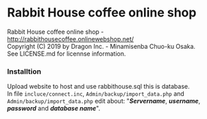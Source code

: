 # Rabbit House coffee online shop

Rabbit House coffee online shop - http://rabbithousecoffee.onlinewebshop.net/ <br/>
Copyright (C) 2019 by Dragon Inc. - Minamisenba Chuo-ku Osaka.<br/>
See LICENSE.md for licennse information.<br/>

### Installtion
Upload website to host and use rabbithouse.sql this is database.<br/>
In file `incluce/connect.inc`, `Admin/backup/import_data.php` and `Admin/backup/import_data.php` edit about: "***Servername***, ***username***, ***password*** and ***database name***".
